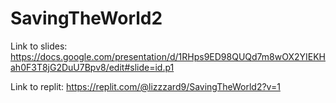 # SavingTheWorld2

Link to slides: https://docs.google.com/presentation/d/1RHps9ED98QUQd7m8wOX2YIEKHah0F3T8jG2DuU7Bpv8/edit#slide=id.p1

Link to replit: https://replit.com/@lizzzard9/SavingTheWorld2?v=1
